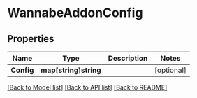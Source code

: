 # WannabeAddonConfig

## Properties

Name | Type | Description | Notes
------------ | ------------- | ------------- | -------------
**Config** | **map[string]string** |  | [optional] 

[[Back to Model list]](../README.md#documentation-for-models) [[Back to API list]](../README.md#documentation-for-api-endpoints) [[Back to README]](../README.md)


